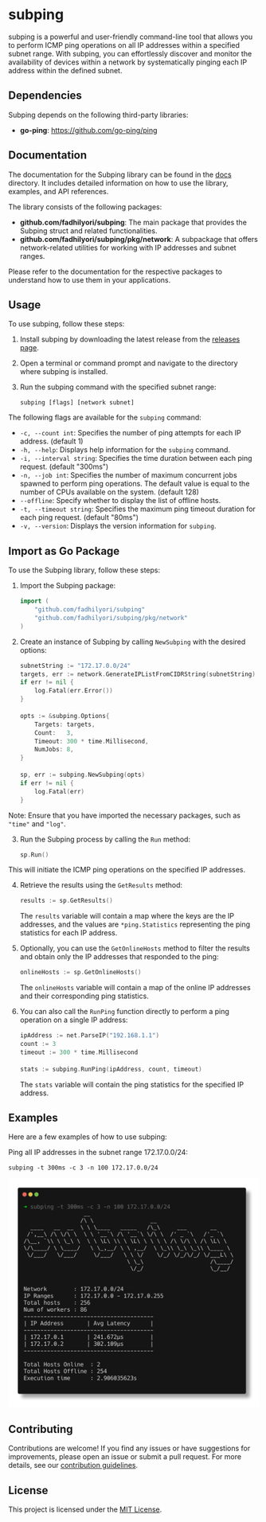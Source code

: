 # subping

subping is a powerful and user-friendly command-line tool that allows you to perform ICMP ping operations on all IP
addresses within a specified subnet range. With subping, you can effortlessly discover and monitor the availability of
devices within a network by systematically pinging each IP address within the defined subnet.

## Dependencies

Subping depends on the following third-party libraries:

- **go-ping**: https://github.com/go-ping/ping

## Documentation

The documentation for the Subping library can be found in the [docs](docs/) directory. It includes detailed information on how to use the library, examples, and API references.

The library consists of the following packages:

- **github.com/fadhilyori/subping**: The main package that provides the Subping struct and related functionalities.
- **github.com/fadhilyori/subping/pkg/network**: A subpackage that offers network-related utilities for working with IP addresses and subnet ranges.

Please refer to the documentation for the respective packages to understand how to use them in your applications.

## Usage

To use subping, follow these steps:

1. Install subping by downloading the latest release from
   the [releases page](https://github.com/fadhilyori/subping/releases).

2. Open a terminal or command prompt and navigate to the directory where subping is installed.

3. Run the subping command with the specified subnet range:

   ```shell
   subping [flags] [network subnet]
   ```

The following flags are available for the `subping` command:

- `-c, --count int`: Specifies the number of ping attempts for each IP address. (default 1)
- `-h, --help`: Displays help information for the `subping` command.
- `-i, --interval string`: Specifies the time duration between each ping request. (default "300ms")
- `-n, --job int`: Specifies the number of maximum concurrent jobs spawned to perform ping operations. The default value is equal to the number of CPUs available on the system. (default 128)
- `--offline`: Specify whether to display the list of offline hosts.
- `-t, --timeout string`: Specifies the maximum ping timeout duration for each ping request. (default "80ms")
- `-v, --version`: Displays the version information for `subping`.

## Import as Go Package

To use the Subping library, follow these steps:

1. Import the Subping package:

    ```go
    import (
        "github.com/fadhilyori/subping"
        "github.com/fadhilyori/subping/pkg/network"
    )
    ```

2. Create an instance of Subping by calling `NewSubping` with the desired options:

    ```go
    subnetString := "172.17.0.0/24"
    targets, err := network.GenerateIPListFromCIDRString(subnetString)
    if err != nil {
        log.Fatal(err.Error())
    }
    
    opts := &subping.Options{
        Targets: targets,
        Count:   3,
        Timeout: 300 * time.Millisecond,
        NumJobs: 8,
    }
    
    sp, err := subping.NewSubping(opts)
    if err != nil {
        log.Fatal(err)
    }
    
    ```

Note: Ensure that you have imported the necessary packages, such as `"time"` and `"log"`.

3. Run the Subping process by calling the `Run` method:

    ```go
    sp.Run()
    ```

This will initiate the ICMP ping operations on the specified IP addresses.

4. Retrieve the results using the `GetResults` method:

    ```go
    results := sp.GetResults()
    ```

    The `results` variable will contain a map where the keys are the IP addresses, and the values are `*ping.Statistics`
    representing the ping statistics for each IP address.

5. Optionally, you can use the `GetOnlineHosts` method to filter the results and obtain only the IP addresses that
   responded
   to the ping:

    ```go
    onlineHosts := sp.GetOnlineHosts()
    ```

    The `onlineHosts` variable will contain a map of the online IP addresses and their corresponding ping statistics.

6. You can also call the `RunPing` function directly to perform a ping operation on a single IP address:

    ```go
    ipAddress := net.ParseIP("192.168.1.1")
    count := 3
    timeout := 300 * time.Millisecond
    
    stats := subping.RunPing(ipAddress, count, timeout)
    ```

    The `stats` variable will contain the ping statistics for the specified IP address.

## Examples

Here are a few examples of how to use subping:

Ping all IP addresses in the subnet range 172.17.0.0/24:

```shell
subping -t 300ms -c 3 -n 100 172.17.0.0/24
```

![](assets/images/usage-example.png?raw=true)

## Contributing

Contributions are welcome! If you find any issues or have suggestions for improvements, please open an issue or submit a
pull request. For more details, see our [contribution guidelines](CONTRIBUTING.md).

## License

This project is licensed under the [MIT License](LICENSE).
